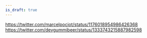 ```yaml
---
is_draft: true
---
```


https://twitter.com/marcelpociot/status/1176018954986426368
https://twitter.com/devgummibeer/status/1333743215887982598
